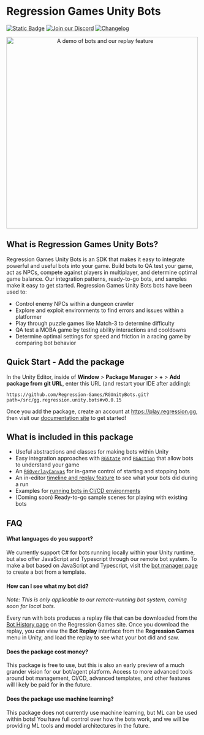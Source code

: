 # Regression Games Unity Bots
[![Static Badge](https://img.shields.io/badge/Latest%20Version-0.0.15-blue)](https://docs.regression.gg)
[![Join our Discord](https://img.shields.io/badge/Join%20our%20Discord-8A2BE2)](https://discord.com/invite/925SYVse2H)
[![Changelog](https://img.shields.io/badge/Visit%20the%20Changelog-orange)](https://docs.regression.gg/changelog)

<img 
  alt="A demo of bots and our replay feature"
  width="500px"
  style="text-align: center; margin: auto auto"
  src="imgs/bossroom_example.gif"
/>

## What is Regression Games Unity Bots?

Regression Games Unity Bots is an SDK that makes it easy to integrate powerful and useful bots into your game. 
Build bots to QA test your game, act as NPCs, compete against players in multiplayer, and determine 
optimal game balance. Our integration patterns, ready-to-go bots, and samples make it easy to get
started. Regression Games Unity Bots bots have been used to:

- Control enemy NPCs within a dungeon crawler
- Explore and exploit environments to find errors and issues within a platformer
- Play through puzzle games like Match-3 to determine difficulty
- QA test a MOBA game by testing ability interactions and cooldowns
- Determine optimal settings for speed and friction in a racing game by comparing bot behavior

## Quick Start - Add the package

In the Unity Editor, inside of **Window** > **Package Manager** > **+** > 
**Add package from git URL**, enter this URL (and restart your IDE after adding):

```
https://github.com/Regression-Games/RGUnityBots.git?path=/src/gg.regression.unity.bots#v0.0.15
```

Once you add the package, create an account at https://play.regression.gg, then visit our [documentation site](https://docs.regression.gg) to get started!

## What is included in this package

- Useful abstractions and classes for making bots within Unity
- Easy integration approaches with [`RGState`](https://docs.regression.gg/studios/unity/unity-sdk/RGState) and [`RGAction`](https://docs.regression.gg/studios/unity/unity-sdk/RGAction) that allow bots to understand your game
- An [`RGOverlayCanvas`](https://docs.regression.gg/studios/unity/tutorials/first_tutorial#add-the-rgoverlaycanvas) for in-game control of starting and stopping bots
- An in-editor [timeline and replay feature](https://docs.regression.gg/studios/unity/unity-sdk/in-editor-replay) to see what your bots did during a run
- Examples for [running bots in CI/CD environments](https://docs.regression.gg/studios/unity/tutorials/github_actions)
- (Coming soon) Ready-to-go sample scenes for playing with existing bots

## FAQ

#### What languages do you support?

We currently support C# for bots running locally within your Unity runtime, but
also offer JavaScript and Typescript through our remote bot system. To make a 
bot based on JavaScript and Typescript, visit the 
[bot manager page](https://play.regression.gg/bots) to create a bot from a template.

#### How can I see what my bot did?

_Note: This is only applicable to our remote-running bot system, coming soon for local bots._

Every run with bots produces a replay file that can be downloaded from the 
[Bot History page](https://play.regression.gg/running-bots) on the Regression Games site.
Once you download the replay, you can view the **Bot Replay** interface from the
**Regression Games** menu in Unity, and load the replay to see what your bot did and saw.

#### Does the package cost money?

This package is free to use, but this is also an early preview of a much
grander vision for our bot/agent platform. Access to more advanced tools around
bot management, CI/CD, advanced templates, and other features will likely be paid
for in the future.

#### Does the package use machine learning?

This package does not currently use machine learning, but ML can be used 
within bots! You have full control over how the bots work, and we will be providing
ML tools and model architectures in the future.
